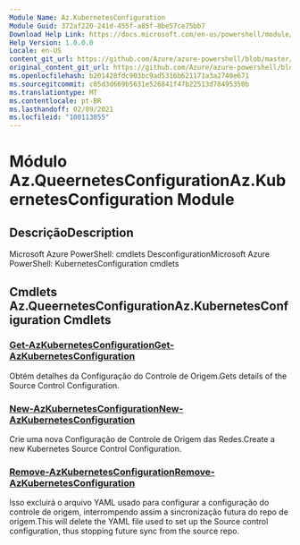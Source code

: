 ```yaml
---
Module Name: Az.KubernetesConfiguration
Module Guid: 372af220-241d-455f-a85f-8be57ce75bb7
Download Help Link: https://docs.microsoft.com/en-us/powershell/module/az.kubernetesconfiguration
Help Version: 1.0.0.0
Locale: en-US
content_git_url: https://github.com/Azure/azure-powershell/blob/master/src/KubernetesConfiguration/help/Az.KubernetesConfiguration.md
original_content_git_url: https://github.com/Azure/azure-powershell/blob/master/src/KubernetesConfiguration/help/Az.KubernetesConfiguration.md
ms.openlocfilehash: b201428fdc903bc9ad5316b621171a3a2740e671
ms.sourcegitcommit: c05d3d669b5631e526841f47b22513d78495350b
ms.translationtype: MT
ms.contentlocale: pt-BR
ms.lasthandoff: 02/09/2021
ms.locfileid: "100113055"
---
```

# <span data-ttu-id="1ad14-101">Módulo Az.QueernetesConfiguration</span><span class="sxs-lookup"><span data-stu-id="1ad14-101">Az.KubernetesConfiguration Module</span></span>
## <span data-ttu-id="1ad14-102">Descrição</span><span class="sxs-lookup"><span data-stu-id="1ad14-102">Description</span></span>
<span data-ttu-id="1ad14-103">Microsoft Azure PowerShell: cmdlets Desconfiguration</span><span class="sxs-lookup"><span data-stu-id="1ad14-103">Microsoft Azure PowerShell: KubernetesConfiguration cmdlets</span></span>

## <span data-ttu-id="1ad14-104">Cmdlets Az.QueernetesConfiguration</span><span class="sxs-lookup"><span data-stu-id="1ad14-104">Az.KubernetesConfiguration Cmdlets</span></span>
### [<span data-ttu-id="1ad14-105">Get-AzKubernetesConfiguration</span><span class="sxs-lookup"><span data-stu-id="1ad14-105">Get-AzKubernetesConfiguration</span></span>](Get-AzKubernetesConfiguration.md)
<span data-ttu-id="1ad14-106">Obtém detalhes da Configuração do Controle de Origem.</span><span class="sxs-lookup"><span data-stu-id="1ad14-106">Gets details of the Source Control Configuration.</span></span>

### [<span data-ttu-id="1ad14-107">New-AzKubernetesConfiguration</span><span class="sxs-lookup"><span data-stu-id="1ad14-107">New-AzKubernetesConfiguration</span></span>](New-AzKubernetesConfiguration.md)
<span data-ttu-id="1ad14-108">Crie uma nova Configuração de Controle de Origem das Redes.</span><span class="sxs-lookup"><span data-stu-id="1ad14-108">Create a new Kubernetes Source Control Configuration.</span></span>

### [<span data-ttu-id="1ad14-109">Remove-AzKubernetesConfiguration</span><span class="sxs-lookup"><span data-stu-id="1ad14-109">Remove-AzKubernetesConfiguration</span></span>](Remove-AzKubernetesConfiguration.md)
<span data-ttu-id="1ad14-110">Isso excluirá o arquivo YAML usado para configurar a configuração do controle de origem, interrompendo assim a sincronização futura do repo de origem.</span><span class="sxs-lookup"><span data-stu-id="1ad14-110">This will delete the YAML file used to set up the Source control configuration, thus stopping future sync from the source repo.</span></span>

